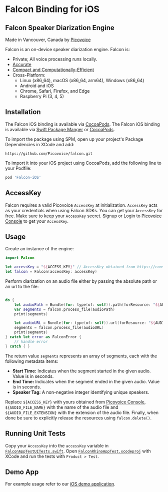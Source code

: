 # Falcon Binding for iOS

## Falcon Speaker Diarization Engine

Made in Vancouver, Canada by [Picovoice](https://picovoice.ai)

Falcon is an on-device speaker diarization engine. Falcon is:

- Private; All voice processing runs locally.
- [Accurate](https://picovoice.ai/docs/benchmark/speaker-diarization/#accuracy)
- [Compact and Computationally-Efficient](https://picovoice.ai/docs/benchmark/speaker-diarization/#resource-utilization)
- Cross-Platform:
  - Linux (x86_64), macOS (x86_64, arm64), Windows (x86_64)
  - Android and iOS
  - Chrome, Safari, Firefox, and Edge
  - Raspberry Pi (3, 4, 5)

## Installation

<!-- markdown-link-check-disable -->
The Falcon iOS binding is available via [CocoaPods](https://cocoapods.org/pods/Falcon-iOS). The Falcon iOS binding is available via [Swift Package Manger](https://www.swift.org/documentation/package-manager/) or [CocoaPods](https://cocoapods.org/pods/Falcon-iOS).
<!-- markdown-link-check-enable -->

To import the package using SPM, open up your project's Package Dependencies in XCode and add:
```
https://github.com/Picovoice/falcon.git
```
To import it into your iOS project using CocoaPods, add the following line to your Podfile:

```ruby
pod 'Falcon-iOS'
```

## AccessKey

Falcon requires a valid Picovoice `AccessKey` at initialization. `AccessKey` acts as your credentials when using Falcon SDKs.
You can get your `AccessKey` for free. Make sure to keep your `AccessKey` secret.
Signup or Login to [Picovoice Console](https://console.picovoice.ai/) to get your `AccessKey`.

## Usage

Create an instance of the engine:

```swift
import Falcon

let accessKey = "${ACCESS_KEY}" // AccessKey obtained from https://console.picovoice.ai/access_key
let falcon = Falcon(accessKey: accessKey)
```

Perform diarization on an audio file either by passing the absolute path or an url to the file:

```swift

do {
    let audioPath = Bundle(for: type(of: self)).path(forResource: "${AUDIO_FILE_NAME}", ofType: "${AUDIO_FILE_EXTENSION}")
    var segments = falcon.process_file(audioPath)
    print(segments)

    let audioURL = Bundle(for: type(of: self)).url(forResource: "${AUDIO_FILE_NAME}", withExtension: "${AUDIO_FILE_EXTENSION}")
    segments = falcon.process_file(audioURL)
    print(segments)
} catch let error as FalconError {
    // handle error
} catch { }
```

The return value `segments` represents an array of segments, each with the following metadata items:

- **Start Time:** Indicates when the segment started in the given audio. Value is in seconds.
- **End Time:** Indicates when the segment ended in the given audio. Value is in seconds.
- **Speaker Tag:** A non-negative integer identifying unique speakers.

Replace `${ACCESS_KEY}` with yours obtained from [Picovoice Console](https://console.picovoice.ai/), `${AUDIO_FILE_NAME}` with the name of the audio file and `${AUDIO_FILE_EXTENSION}` with the extension of the audio file. Finally, when done be sure to explicitly release the resources using `falcon.delete()`.

## Running Unit Tests

Copy your `AccessKey` into the `accessKey` variable in [`FalconAppTestUITests.swift`](FalconAppTest/FalconAppTestUITests/FalconAppTestUITests.swift). Open [`FalconRhinoAppTest.xcodeproj`](FalconAppTest/FalconAppTest.xcodeproj) with XCode and run the tests with `Product > Test`.

## Demo App

For example usage refer to our [iOS demo application](../../demo/ios).
